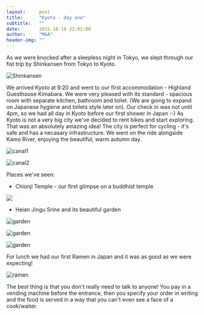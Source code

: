 ```yaml
---
layout:     post
title:      "Kyoto - day one"
subtitle:   ""
date:       2015-10-19 22:01:00
author:     "M&A"
header-img: ""
---
```


As we were knocked after a sleepless night in Tokyo, we slept through our fist trip by Shinkansen from Tokyo to Kyoto.

![Shinkansen](https://lh3.googleusercontent.com/-rhnjMgbMG5g/ViVv0DbYYsI/AAAAAAAAU1o/vKavOzxcqkY/s800-Ic42/20151019_061910.jpg)

We arrived Kyoto at 9:20 and went to our first accommodation - Highland Guesthouse Kimabara. We were very pleased with its standard - spacious room with separate kitchen, bathroom and toilet. (We are going to expand on Japanese hygiene and toilets style later on).
Our check in was not until 4pm, so we had all day in Kyoto before our first shower in Japan :-)
As Kyoto is not a very big city we've decided to rent bikes and start exploring. That was an absolutely amazing idea!
The city is perfect for cycling - it's safe and has a necasary infrastructure. We went on the ride alongside Kamo River, enjoying the beautiful, warm autumn day.

![canal1](https://lh3.googleusercontent.com/-6alkfkdrwU0/ViVv0MCC1eI/AAAAAAAAU1o/41aGTwzuLCU/s800-Ic42/20151019_111859.jpg)

![canal2](https://lh3.googleusercontent.com/-St5oKMpHvjc/ViVv0PbUpaI/AAAAAAAAU1o/G2AyCC3cMRo/s800-Ic42/20151019_111017.jpg)

Places we've seen:

- Chionji Temple - our first glimpse on a buddhist temple

![](https://lh3.googleusercontent.com/-iUP3K9JgHVo/ViePMVDh9gI/AAAAAAAAVVA/6opK_ZAC0OY/s800-Ic42/DSC09181.JPG)

- Heian Jingu Srine and its beautiful garden

![garden](https://lh3.googleusercontent.com/-nXlkJSe9Ft8/ViVv0POF0KI/AAAAAAAAU1o/9pvt8fEgtPs/s800-Ic42/20151019_134226.jpg)

![garden](https://lh3.googleusercontent.com/-U6f8LMMm8OA/ViVv0ELRxvI/AAAAAAAAU1o/YZHwORCSKv8/s800-Ic42/20151019_134748.jpg)

![garden](https://lh3.googleusercontent.com/-QkrAu_0KvII/ViVv0BRVmuI/AAAAAAAAU1o/s8wOt0NhV98/s800-Ic42/20151019_132549.jpg)

For lunch we had our first Ramen in Japan and it was as good as we were expecting!

![ramen](https://lh3.googleusercontent.com/-IQPnQTp4sBk/ViVv0Bo7AzI/AAAAAAAAVFM/Laz_YZMl0bY/s800-Ic42/20151019_144405.jpg)

The best thing is that you don't really need to talk to anyone! You pay in a vending machine before the entrance, then you specify your order in writing and the food is served in a way that you can't even see a face of a cook/waiter.
